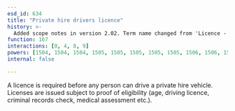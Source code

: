```yaml
---
esd_id: 634
title: "Private hire drivers licence"
history: >-
  Added scope notes in version 2.02. Term name changed from 'Licence - private hire driver's licences' to 'Licences - private hire drivers' licences' in version 3.00. Name changed to 'Private hire drivers licence' in version 4.00.
function: 167
interactions: [0, 4, 8, 9]
powers: [1504, 1504, 1504, 1505, 1505, 1505, 1505, 1505, 1506, 1506, 1506, 1506, 1507, 1507, 1507, 1507, 1509, 1509, 1509, 1509, 1509, 1510, 1510, 1510, 1510, 1510, 1512, 1512, 1517, 1517, 1517, 1517, 1517, 3142, 3142, 3142, 3142, 3142, 3142]
internal: false

---
```


A licence is required before any person can drive a private hire vehicle.  Licenses are issued subject to proof of eligibility (age, driving licence, criminal records check, medical assessment etc.).

